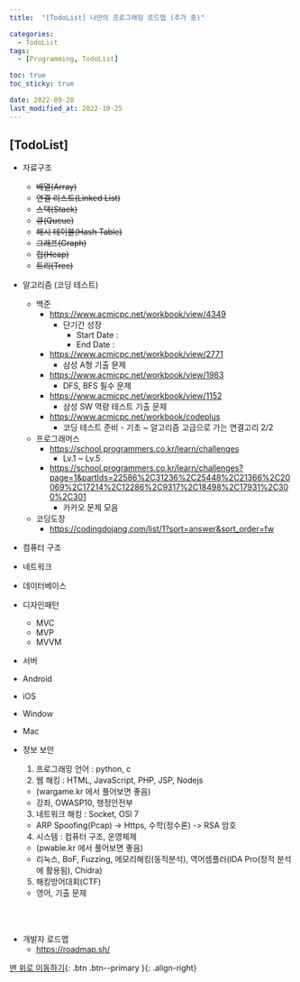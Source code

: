 ```yaml
---
title:  "[TodoList] 나만의 프로그래밍 로드맵 (추가 중)" 

categories:
  - TodoList
tags:
  - [Programming, TodoList]

toc: true
toc_sticky: true

date: 2022-09-20
last_modified_at: 2022-10-25
---
```

## [TodoList]  

 - 자료구조
    - ~~배열(Array)~~
    - ~~연결 리스트(Linked List)~~
    - ~~스택(Stack)~~
    - ~~큐(Queue)~~
    - ~~해시 테이블(Hash Table)~~
    - ~~그래프(Graph)~~
    - ~~힙(Heap)~~
    - ~~트리(Tree)~~

- 알고리즘 (코딩 테스트)
    - 백준
        - https://www.acmicpc.net/workbook/view/4349
            - 단기간 성장
                - Start Date : 
                - End Date : 
        - https://www.acmicpc.net/workbook/view/2771
            - 삼성 A형 기출 문제
        - https://www.acmicpc.net/workbook/view/1983
            - DFS, BFS 필수 문제
        - https://www.acmicpc.net/workbook/view/1152
            - 삼성 SW 역량 테스트 기출 문제
        - https://www.acmicpc.net/workbook/codeplus
            - 코딩 테스트 준비 - 기초 ~ 알고리즘 고급으로 가는 연결고리 2/2
    - 프로그래머스
        - https://school.programmers.co.kr/learn/challenges
            - Lv.1 ~ Lv.5
        - https://school.programmers.co.kr/learn/challenges?page=1&partIds=22586%2C31236%2C25448%2C21366%2C20069%2C17214%2C12286%2C9317%2C18498%2C17931%2C300%2C301
            - 카카오 문제 모음
    - 코딩도장
        - https://codingdojang.com/list/1?sort=answer&sort_order=fw

- 컴퓨터 구조
- 네트워크
- 데이터베이스
- 디자인패턴
    - MVC
    - MVP
    - MVVM
- 서버
- Android
- iOS
- Window
- Mac
- 정보 보안
    1. 프로그래밍 언어 : python, c
    2. 웹 해킹 : HTML, JavaScript, PHP, JSP, Nodejs 		
    - (wargame.kr 에서 풀어보면 좋음)
	- 강좌, OWASP10, 행정안전부
    3. 네트워크 해킹 : Socket, OSI 7 
	- ARP Spoofing(Pcap) -> Https, 수학(정수론) -> RSA 암호 
    4. 시스템 : 컴퓨터 구조, 운영체제	
    - (pwable.kr 에서 풀어보면 좋음)
	- 리눅스, BoF, Fuzzing, 메모리해킹(동적분석), 역어셈플러(IDA Pro(정적 분석에 활용됨), Chidra)
    5. 해킹방어대회(CTF)
	- 영어, 기출 문제
<br>
<br>

- 개발자 로드맵
    - https://roadmap.sh/

[맨 위로 이동하기](#){: .btn .btn--primary }{: .align-right} 